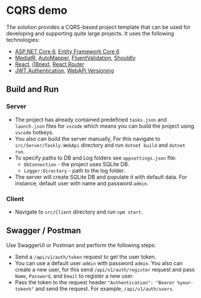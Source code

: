 # CQRS demo
The solution provides a CQRS-based project template that can be used for developing and supporting quite large projects. It uses the following technologies:
* [ASP.NET Core 6](https://docs.microsoft.com/en-us/aspnet/core/introduction-to-aspnet-core?view=aspnetcore-6.0), [Entity Framework Core 6](https://docs.microsoft.com/en-us/ef/core/)
* [MediatR](https://github.com/jbogard/MediatR), [AutoMapper](https://automapper.org/), [FluentValidation](https://fluentvalidation.net/), [Shouldly](https://github.com/shouldly/shouldly)
* [React](https://reactjs.org/), [i18next](https://react.i18next.com/), [React Router](https://v5.reactrouter.com/web/guides/quick-start)
* [JWT Authentication](https://jwt.io/), [WebAPi Versioning](https://www.nuget.org/packages/Microsoft.AspNetCore.Mvc.Versioning/)

## Build and Run
### Server
- The project has already contained predefined `tasks.json` and `launch.json` files for `vscode` which means you can build the project using `vscode` hotkeys.
- You also can build the server manually, For this navigate to `src/Server/Taskly.WebApi` directory and run `dotnet build` and `dotnet run`.
- To specify paths to DB and Log folders see `appsettings.json` file:
  - `DbConnection` - the project uses SQLite DB.
  - `Logger:Directory` - path to the log folder.
- The server will create SQLite DB and populate it with default data. For instance, default user with name and password `admin`.

### Client
- Navigate to `src/Client` directory and run `npm start`.

## Swagger / Postman
Use SwaggerUI or Postman and perform the following steps:
- Send a `/api/v1/auth/token` request to get the user token.
- You can use a default user `admin` with password `admin`. You also can create a new user, for this send `/api/v1/auth/register` request and pass `Name`, `Password`, and `Email` to register a new user.
- Pass the token to the request header `"Authentication": "Bearer %your-token%"` and send the request. For example, `/api/v1/auth/users`. 